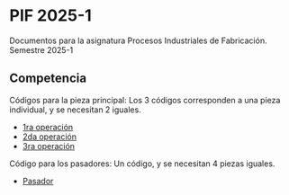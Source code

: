 # PIF 2025-1
Documentos para la asignatura Procesos Industriales de Fabricación. Semestre 2025-1
## Competencia
Códigos para la pieza principal: Los 3 códigos corresponden a una pieza individual, y se necesitan 2 iguales.
- [1ra operación](GRUPO_7_PIF/operacion_1.gcode)
- [2da operación](GRUPO_7_PIF/operacion_2.gcode)
- [3ra operación](GRUPO_7_PIF/operacion_3.gcode)

Código para los pasadores: Un código, y se necesitan 4 piezas iguales.

- [Pasador](GRUPO_7_PIF/pasadores.gcode)
